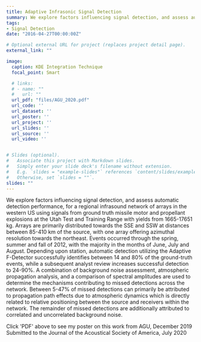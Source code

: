 ```yaml
---
title: Adaptive Infrasonic Signal Detection
summary: We explore factors influencing signal detection, and assess automatic detection performance, for a regional infrasound network of arrays in the western US using signals from ground truth missile motor and propellant explosions
tags:
- Signal Detection
date: "2016-04-27T00:00:00Z"

# Optional external URL for project (replaces project detail page).
external_link: ""

image:
  caption: KDE Integration Technique
  focal_point: Smart

  # links:
  # - name: ""
  #   url: ""
  url_pdf: "files/AGU_2020.pdf"
  url_code: ''
  url_dataset: ''
  url_poster: ''
  url_project: ''
  url_slides: ''
  url_source: ''
  url_video: ''


# Slides (optional).
#   Associate this project with Markdown slides.
#   Simply enter your slide deck's filename without extension.
#   E.g. `slides = "example-slides"` references `content/slides/example-slides.md`.
#   Otherwise, set `slides = ""`.
slides: ""
---
```


We explore factors influencing signal detection, and assess automatic detection performance, for a regional infrasound network of arrays in the western US using signals from ground truth missile motor and propellant explosions at the Utah Test and Training Range with yields from 1665-17651 kg.  Arrays are primarily distributed towards the SSE and SSW at distances between 85-410 km of the source, with one array offering azimuthal resolution towards the northeast.  Events occurred through the spring, summer and fall of 2012, with the majority in the months of June, July and August.  Depending upon station, automatic detection utilizing the Adaptive F-Detector successfully identifies between 14 and 80% of the ground-truth events, while a subsequent analyst review increases successful detection to 24-90%.  A combination of background noise assessment, atmospheric propagation analysis, and a comparison of spectral amplitudes are used to determine the mechanisms contributing to missed detections across the network.  Between 5-47% of missed detections can primarily be attributed to propagation path effects due to atmospheric dynamics which is directly related to relative positioning between the source and receivers within the network.  The remainder of missed detections are additionally attributed to correlated and uncorrelated background noise.  

Click 'PDF' above to see my poster on this work from AGU, December 2019
Submitted to the Journal of the Acoustical Society of America, July 2020
